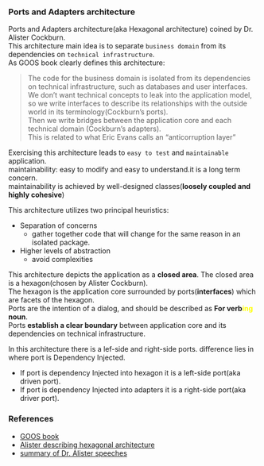 ### Ports and Adapters architecture

Ports and Adapters architecture(aka Hexagonal architecture) coined by Dr. Alister Cockburn.    
This architecture main idea is to separate `business domain` from its dependencies on `technical infrastructure`.    
As GOOS book clearly defines this architecture:     
> The code for the business domain is isolated from its dependencies on technical infrastructure, such as databases and user interfaces.    
>We don’t want technical concepts to leak into the application model,    
>so we write interfaces to describe its relationships with the outside world in its terminology(Cockburn’s ports).     
>Then we write bridges between the application core and each technical domain (Cockburn’s adapters).      
>This is related to what Eric Evans calls an “anticorruption layer”   

Exercising this architecture leads to `easy to test` and `maintainable` application.    
maintainability: easy to modify and easy to understand.it is a long term concern.     
maintainability is achieved by well-designed classes(**loosely coupled and highly cohesive**)

This architecture utilizes two principal heuristics:   
- Separation of concerns
  - gather together code that will change for the same reason in an isolated package.
- Higher levels of abstraction
    - avoid complexities

This architecture depicts the application as a **closed area**. The closed area is a hexagon(chosen by Alister Cockburn).    
The hexagon is the application core surrounded by ports(**interfaces**) which are facets of the hexagon.    
Ports are the intention of a dialog, and should be described as **For verb<span style="color: yellow">ing</span> noun**.    
Ports **establish a clear boundary** between application core and its dependencies on technical infrastructure.    

In this architecture there is a lef-side and right-side ports. difference lies in where port is Dependency Injected. 
- If port is dependency Injected into hexagon it is a left-side port(aka driven port).
- If port is dependency Injected into adapters it is a right-side port(aka driver port).   

### References
- [GOOS book](https://www.amazon.com/Growing-Object-Oriented-Software-Guided-Tests/dp/0321503627)
- [Alister describing hexagonal architecture](https://www.youtube.com/watch?v=th4AgBcrEHA)
- [summary of Dr. Alister speeches](https://jmgarridopaz.github.io/content/hexagonalarchitecture.html)